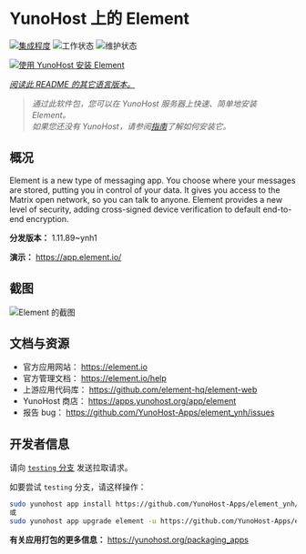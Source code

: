 <!--
注意：此 README 由 <https://github.com/YunoHost/apps/tree/master/tools/readme_generator> 自动生成
请勿手动编辑。
-->

# YunoHost 上的 Element

[![集成程度](https://apps.yunohost.org/badge/integration/element)](https://ci-apps.yunohost.org/ci/apps/element/)
![工作状态](https://apps.yunohost.org/badge/state/element)
![维护状态](https://apps.yunohost.org/badge/maintained/element)

[![使用 YunoHost 安装 Element](https://install-app.yunohost.org/install-with-yunohost.svg)](https://install-app.yunohost.org/?app=element)

*[阅读此 README 的其它语言版本。](./ALL_README.md)*

> *通过此软件包，您可以在 YunoHost 服务器上快速、简单地安装 Element。*  
> *如果您还没有 YunoHost，请参阅[指南](https://yunohost.org/install)了解如何安装它。*

## 概况

Element is a new type of messaging app. You choose where your messages are stored, putting you in control of your data. It gives you access to the Matrix open network, so you can talk to anyone. Element provides a new level of security, adding cross-signed device verification to default end-to-end encryption.

**分发版本：** 1.11.89~ynh1

**演示：** <https://app.element.io/>

## 截图

![Element 的截图](./doc/screenshots/homepage-all-platforms-1_1.png)

## 文档与资源

- 官方应用网站： <https://element.io>
- 官方管理文档： <https://element.io/help>
- 上游应用代码库： <https://github.com/element-hq/element-web>
- YunoHost 商店： <https://apps.yunohost.org/app/element>
- 报告 bug： <https://github.com/YunoHost-Apps/element_ynh/issues>

## 开发者信息

请向 [`testing` 分支](https://github.com/YunoHost-Apps/element_ynh/tree/testing) 发送拉取请求。

如要尝试 `testing` 分支，请这样操作：

```bash
sudo yunohost app install https://github.com/YunoHost-Apps/element_ynh/tree/testing --debug
或
sudo yunohost app upgrade element -u https://github.com/YunoHost-Apps/element_ynh/tree/testing --debug
```

**有关应用打包的更多信息：** <https://yunohost.org/packaging_apps>
